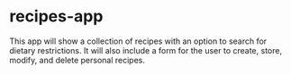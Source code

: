 # recipes-app
This app will show a collection of recipes with an option to search for dietary restrictions.
It will also include a form for the user to create, store, modify, and delete personal recipes.

